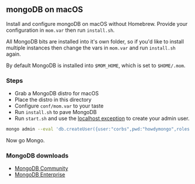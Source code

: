 ## mongoDB on macOS

Install and configure mongoDB on macOS without Homebrew.  Provide your configuration in `mom.var` then run `install.sh`.

All MongoDB bits are installed into it's own folder, so if you'd like to install multiple instances then change the vars in `mom.var` and run `install.sh` again.

By default MongoDB is installed into `$MOM_HOME`, which is set to `$HOME/.mom`.

### Steps

* Grab a MongoDB distro for macOS
* Place the distro in this directory
* Configure `conf/mom.var` to your taste
* Run `install.sh` to pave MongoDB
* Run `start.sh` and use the [localhost exception](https://docs.mongodb.com/manual/core/security-users/#localhost-exception) to create your admin user.

```bash
mongo admin --eval 'db.createUser({user:"corbs",pwd:"howdymongo",roles:[{role: "root", db: "admin"}]})'
```

Now go Mongo.

### MongoDB downloads

* [MongoDB Community](https://www.mongodb.com/download-center/community)
* [MongoDB Enterprise](https://www.mongodb.com/download-center/enterprise)
